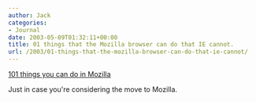 ```yaml
---
author: Jack
categories:
- Journal
date: 2003-05-09T01:32:11+00:00
title: 01 things that the Mozilla browser can do that IE cannot.
url: /2003/01-things-that-the-mozilla-browser-can-do-that-ie-cannot/
---
```


[101 things you can do in Mozilla][1]

Just in case you're considering the move to Mozilla.

 [1]: http://www.xulplanet.com/ndeakin/arts/reasons.html